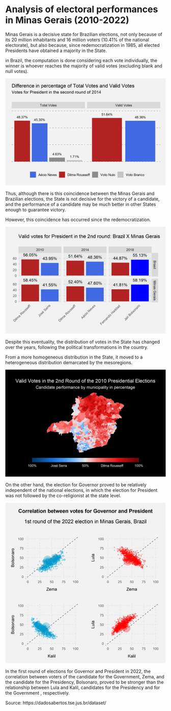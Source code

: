 
# Analysis of electoral performances in Minas Gerais (2010-2022)

<p>Minas Gerais is a decisive state for Brazilian elections, not only because of its 20 million inhabitants and 16 million voters (10.41% of the national electorate), but also because, since redemocratization in 1985, all elected Presidents have obtained a majority in the State.</p>

<p>in Brazil, the computation is done considering each vote individually, the winner is whoever reaches the majority of valid votes (excluding blank and null votes).</p>

![My Image](saved_charts/cols_election_BR_total_votes_X_valid_votes.jpg)

<p>Thus, although there is this coincidence between the Minas Gerais and Brazilian elections, the State is not decisive for the victory of a candidate, and the performance of a candidate may be much better in other States enough to guarantee victory.</p>

<p>However, this coincidence has occurred since the redemocratization.</p>

![My Image](saved_charts/cols_election_BR_valid_votes_br_x_minas_gerais.jpg)

<p>Despite this eventuality, the distribution of votes in the State has changed over the years, following the political transformations in the country.</p>
<p>From a more homogeneous distribution in the State, it moved to a heterogeneous distribution demarcated by the mesoregions.</p>

![My Image](saved_charts/br_mg_election_2010_-_2018.gif)

<p>On the other hand, the election for Governor proved to be relatively independent of the national elections, in which the election for President was not followed by the co-religionist at the state level.</p>

![My Image](saved_charts/scatter_2022_election_brazilian_MG_correlation_president_x_governador_1_turn_v2.jpg)

<p>In the first round of elections for Governor and President in 2022, the correlation between voters of the candidate for the Government, Zema, and the candidate for the Presidency, Bolsonaro, proved to be stronger than the relationship between Lula and Kalil, candidates for the Presidency and for the Government , respectively.</p>








<p>Source: https://dadosabertos.tse.jus.br/dataset/</p>
